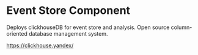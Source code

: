 Event Store Component
=====================

Deploys clickhouseDB for event store and analysis. Open source column-oriented database management system.

https://clickhouse.yandex/

